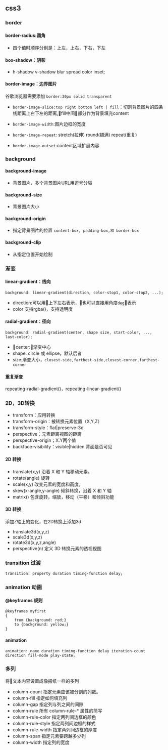 ## css3
### border
#### border-radius:圆角
- 四个值时顺序分别是：上左，上右，下右，下左
####  box-shadow：阴影
- h-shadow v-shadow blur spread color inset;
#### border-image：边界图片
谷歌浏览器需要添加 `border:30px solid transparent`

- `border-image-slice:top right bottom left | fill`：切割背景图片的四条线距离上右下左的距离,fill中间部分作为背景填充content

- `border-image-width`:图片边框的宽度

- `border-image-repeat`: stretch(拉伸) round(铺满) repeat(重复)

- `border-image-outset`:content区域扩展内容

### background
#### background-image
- 背景图片，多个背景图片URL用逗号分隔
#### background-size
- 背景图片大小
#### background-origin
- 指定背景图片的位置 `content-box, padding-box,和 border-box`   
#### background-clip
- 从指定位置开始绘制

### 渐变
#### linear-gradient：线向
`background: linear-gradient(direction, color-stop1, color-stop2, ...);`
- direction:可以用上下左右表示，也可以直接用角度`deg`表示
- color 支持rgba()，支持透明度
#### radial-gradient：径向
`background: radial-gradient(center, shape size, start-color, ..., last-color);`    
- center:渐变中心
- shape: circle 或 ellipse，默认后者
- size:渐变大小，`closest-side,farthest-side,closest-corner,farthest-corner`
#### 重复渐变
repeating-radial-gradient()，repeating-linear-gradient()

### 2D，3D转换
- transform：应用转换
- transform-origin：被转换元素位置（X,Y,Z）
- transform-style：flat|preserve-3d
- perspective：元素距离视图的距离
- perspective-origin；X.Y两个值
- backface-visibility：visible|hidden 背面是否可见
#### 2D 转换
- translate(x,y) 沿着 X 和 Y 轴移动元素。
- rotate(angle) 旋转
- scale(x,y) 改变元素的宽度和高度。
- skew(x-angle,y-angle) 倾斜转换，沿着 X 和 Y 轴
- matrix() 包含旋转，缩放，移动（平移）和倾斜功能

#### 3D 转换
添加Z轴上的变化，在2D转换上添加3d
- translate3d(x,y,z)
- scale3d(x,y,z)
- rotate3d(x,y,z,angle)
- perspective(n) 定义 3D 转换元素的透视视图

### transition 过渡
`transition: property duration timing-function delay;`

### animation 动画
#### @keyframes 规则
```
@keyframes myfirst
{
    from {background: red;}
    to {background: yellow;}
}
```
#### animation
`animation: name duration timing-function delay iteration-count direction fill-mode play-state;`

### 多列
将文本内容设置成像报纸一样的多列
- column-count	指定元素应该被分割的列数。
- column-fill	指定如何填充列
- column-gap	指定列与列之间的间隙
- column-rule	所有 column-rule-* 属性的简写
- column-rule-color	指定两列间边框的颜色
- column-rule-style	指定两列间边框的样式
- column-rule-width	指定两列间边框的厚度
- column-span	指定元素要跨越多少列
- column-width	指定列的宽度
